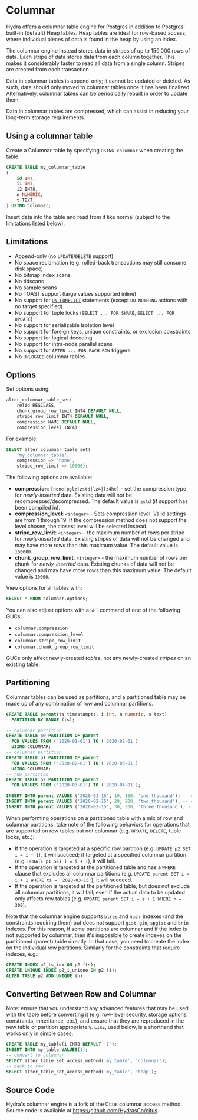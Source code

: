 # Columnar

Hydra offers a columnar table engine for Postgres in addition to Postgres' built-in (default) Heap tables. Heap tables are ideal for row-based access, where individual pieces of data is found in the heap by using an index.

The columnar engine instead stores data in stripes of up to 150,000 rows of data. Each stripe of data stores data from each column together. This makes it considerably faster to read all data from a single column. Stripes are created from each transaction 

Data in columnar tables is append-only; it cannot be updated or deleted. As such, data should only moved to columnar tables once it has been finalized. Alternatively, columnar tables can be periodically rebuilt in order to update them.

Data in columnar tables are compressed, which can assist in reducing your long-term storage requirements.

## Using a columnar table

Create a Columnar table by specifying ``USING columnar`` when creating the table.

```sql
CREATE TABLE my_columnar_table
(
    id INT,
    i1 INT,
    i2 INT8,
    n NUMERIC,
    t TEXT
) USING columnar;
```

Insert data into the table and read from it like normal (subject to the limitations listed below).

## Limitations

* Append-only (no ``UPDATE``/``DELETE`` support)
* No space reclamation (e.g. rolled-back transactions may still consume disk space)
* No bitmap index scans
* No tidscans
* No sample scans
* No TOAST support (large values supported inline)
* No support for [``ON CONFLICT``](https://www.postgresql.org/docs/12/sql-insert.html#SQL-ON-CONFLICT)
  statements (except ``DO NOTHING`` actions with no target specified).
* No support for tuple locks (``SELECT ... FOR SHARE``, ``SELECT ... FOR UPDATE``)
* No support for serializable isolation level
* No support for foreign keys, unique constraints, or exclusion constraints
* No support for logical decoding
* No support for intra-node parallel scans
* No support for ``AFTER ... FOR EACH ROW`` triggers
* No `UNLOGGED` columnar tables

## Options

Set options using:

```sql
alter_columnar_table_set(
    relid REGCLASS,
    chunk_group_row_limit INT4 DEFAULT NULL,
    stripe_row_limit INT4 DEFAULT NULL,
    compression NAME DEFAULT NULL,
    compression_level INT4)
```

For example:

```sql
SELECT alter_columnar_table_set(
    'my_columnar_table',
    compression => 'none',
    stripe_row_limit => 10000);
```

The following options are available:

* **compression**: `[none|pglz|zstd|lz4|lz4hc]` - set the compression type
  for _newly-inserted_ data. Existing data will not be
  recompressed/decompressed. The default value is `zstd` (if support
  has been compiled in).
* **compression_level**: ``<integer>`` - Sets compression level. Valid
  settings are from 1 through 19. If the compression method does not
  support the level chosen, the closest level will be selected
  instead.
* **stripe_row_limit**: ``<integer>`` - the maximum number of rows per
  stripe for _newly-inserted_ data. Existing stripes of data will not
  be changed and may have more rows than this maximum value. The
  default value is `150000`.
* **chunk_group_row_limit**: ``<integer>`` - the maximum number of rows per
  chunk for _newly-inserted_ data. Existing chunks of data will not be
  changed and may have more rows than this maximum value. The default
  value is `10000`.

View options for all tables with:

```sql
SELECT * FROM columnar.options;
```

You can also adjust options with a `SET` command of one of the
following GUCs:

* `columnar.compression`
* `columnar.compression_level`
* `columnar.stripe_row_limit`
* `columnar.chunk_group_row_limit`

GUCs only affect newly-created *tables*, not any newly-created
*stripes* on an existing table.

## Partitioning

Columnar tables can be used as partitions; and a partitioned table may
be made up of any combination of row and columnar partitions.

```sql
CREATE TABLE parent(ts timestamptz, i int, n numeric, s text)
  PARTITION BY RANGE (ts);

-- columnar partition
CREATE TABLE p0 PARTITION OF parent
  FOR VALUES FROM ('2020-01-01') TO ('2020-02-01')
  USING COLUMNAR;
-- columnar partition
CREATE TABLE p1 PARTITION OF parent
  FOR VALUES FROM ('2020-02-01') TO ('2020-03-01')
  USING COLUMNAR;
-- row partition
CREATE TABLE p2 PARTITION OF parent
  FOR VALUES FROM ('2020-03-01') TO ('2020-04-01');

INSERT INTO parent VALUES ('2020-01-15', 10, 100, 'one thousand'); -- columnar
INSERT INTO parent VALUES ('2020-02-15', 20, 200, 'two thousand'); -- columnar
INSERT INTO parent VALUES ('2020-03-15', 30, 300, 'three thousand'); -- row
```

When performing operations on a partitioned table with a mix of row
and columnar partitions, take note of the following behaviors for
operations that are supported on row tables but not columnar
(e.g. ``UPDATE``, ``DELETE``, tuple locks, etc.):

* If the operation is targeted at a specific row partition
  (e.g. ``UPDATE p2 SET i = i + 1``), it will succeed; if targeted at
  a specified columnar partition (e.g. ``UPDATE p1 SET i = i + 1``),
  it will fail.
* If the operation is targeted at the partitioned table and has a
  ``WHERE`` clause that excludes all columnar partitions
  (e.g. ``UPDATE parent SET i = i + 1 WHERE ts = '2020-03-15'``), it
  will succeed.
* If the operation is targeted at the partitioned table, but does not
  exclude all columnar partitions, it will fail; even if the actual
  data to be updated only affects row tables (e.g. ``UPDATE parent SET
  i = i + 1 WHERE n = 300``).

Note that the columnar engine supports `btree` and `hash `indexes (and
the constraints requiring them) but does not support `gist`, `gin`,
`spgist` and `brin` indexes.
For this reason, if some partitions are columnar and if the index is
not supported by columnar, then it's impossible to create indexes
on the partitioned (parent) table directly. In that case, you need to
create the index on the individual row partitions. Similarly for the
constraints that require indexes, e.g.:

```sql
CREATE INDEX p2_ts_idx ON p2 (ts);
CREATE UNIQUE INDEX p2_i_unique ON p2 (i);
ALTER TABLE p2 ADD UNIQUE (n);
```

## Converting Between Row and Columnar

Note: ensure that you understand any advanced features that may be
used with the table before converting it (e.g. row-level security,
storage options, constraints, inheritance, etc.), and ensure that they
are reproduced in the new table or partition appropriately. ``LIKE``,
used below, is a shorthand that works only in simple cases.

```sql
CREATE TABLE my_table(i INT8 DEFAULT '7');
INSERT INTO my_table VALUES(1);
-- convert to columnar
SELECT alter_table_set_access_method('my_table', 'columnar');
-- back to row
SELECT alter_table_set_access_method('my_table', 'heap');
```

## Source Code

Hydra's columnar engine is a fork of the Citus columnar access method.
Source code is available at https://github.com/HydrasCo/citus.

